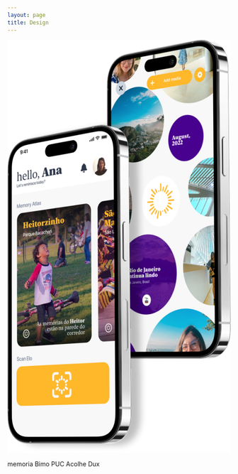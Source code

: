 ```yaml
---
layout: page
title: Design
---
```


![placeholder](assets/memoria-mockup.jpg)

memoria
Bimo
PUC Acolhe
Dux